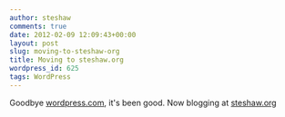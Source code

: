 ```yaml
---
author: steshaw
comments: true
date: 2012-02-09 12:09:43+00:00
layout: post
slug: moving-to-steshaw-org
title: Moving to steshaw.org
wordpress_id: 625
tags: WordPress
---
```


Goodbye [wordpress.com](http://wordpress.com/), it's been good. Now blogging at [steshaw.org](http://steshaw.org)
